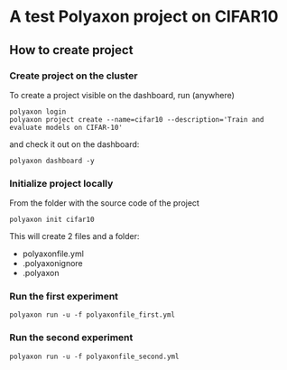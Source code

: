 # A test Polyaxon project on CIFAR10

## How to create project


### Create project on the cluster
To create a project visible on the dashboard, run (anywhere)
```
polyaxon login
polyaxon project create --name=cifar10 --description='Train and evaluate models on CIFAR-10'
```
and check it out on the dashboard:
```
polyaxon dashboard -y
```

### Initialize project locally

From the folder with the source code of the project
```
polyaxon init cifar10
```
This will create 2 files and a folder:
- polyaxonfile.yml
- .polyaxonignore
- .polyaxon


### Run the first experiment

```
polyaxon run -u -f polyaxonfile_first.yml
```

### Run the second experiment

```
polyaxon run -u -f polyaxonfile_second.yml
```
